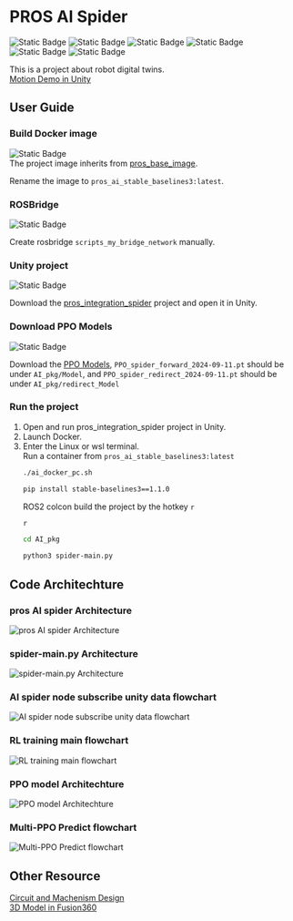 # PROS AI Spider

![Static Badge](https://img.shields.io/badge/ROS2-green)
![Static Badge](https://img.shields.io/badge/Unity-black)
![Static Badge](https://img.shields.io/badge/python3-blue)
![Static Badge](https://img.shields.io/badge/docker-blue)
![Static Badge](https://img.shields.io/badge/websocket-purple)
![Static Badge](https://img.shields.io/badge/Stable%20Baselines3%20PPO-gray)  


This is a project about robot digital twins.  
[Motion Demo in Unity](https://youtu.be/rl5G2wjM3S0)


## User Guide

### Build Docker image
![Static Badge](https://img.shields.io/badge/docker-blue)  
The project image inherits from  [pros_base_image](https://github.com/screamlab/pros_base_image/blob/main/README.md).  

Rename the image to  `pros_ai_stable_baselines3:latest`.

### ROSBridge
![Static Badge](https://img.shields.io/badge/ROS2-green)
  
Create rosbridge `scripts_my_bridge_network` manually.

### Unity project
![Static Badge](https://img.shields.io/badge/Unity-black) 

Download the [pros_integration_spider](https://paia-tech.synology.me:8943/pros/pros_integration_spider#) project and open it in Unity.

### Download PPO Models
![Static Badge](https://img.shields.io/badge/Stable%20Baselines3%20PPO-gray)    


Download the [PPO Models](https://drive.google.com/drive/folders/1b2GkoGkeoqCmfVFrX_y7R8qLh2CPTCbh?usp=sharing), `PPO_spider_forward_2024-09-11.pt` should be under `AI_pkg/Model`, and `PPO_spider_redirect_2024-09-11.pt` should be under `AI_pkg/redirect_Model`

### Run the project
1.  Open and run pros_integration_spider project in Unity.
2.  Launch Docker.
3.  Enter the Linux or wsl terminal.  
    Run a container from `pros_ai_stable_baselines3:latest`
    ```bash
    ./ai_docker_pc.sh
    ``` 
    ```bash
    pip install stable-baselines3==1.1.0
    ```
    ROS2 colcon build the project by the hotkey `r`
    ```bash
    r
    ```  
    ```bash
    cd AI_pkg
    ```  
    ```bash
    python3 spider-main.py
    ```  


## Code Architechture
### pros AI spider Architecture
![pros AI spider Architecture](https://github.com/roger20415/pros_AI_spider/blob/develop/diagram/pros_AI%20spider%20Architecture.drawio.png)


### spider-main.py Architecture
![spider-main.py Architecture](https://github.com/roger20415/pros_AI_spider/blob/develop/diagram/spider-main.drawio.png)

### AI spider node subscribe unity data flowchart
![AI spider node subscribe unity data flowchart](https://github.com/roger20415/pros_AI_spider/blob/develop/diagram/AI%20spider%20node%20subscribe%20unity%20data.drawio.png)

### RL training main flowchart
![RL training main flowchart](https://github.com/roger20415/pros_AI_spider/blob/develop/diagram/RL%20training%20main.drawio.png)

### PPO model Architechture
![PPO model Architechture](https://github.com/roger20415/pros_AI_spider/blob/develop/diagram/PPO.drawio.png)

### Multi-PPO Predict flowchart
![Multi-PPO Predict flowchart](https://github.com/roger20415/pros_AI_spider/blob/develop/diagram/Multi-PPO_predict.drawio.png)


## Other Resource
[Circuit and Machenism Design](https://drive.google.com/drive/folders/1BrmTyzESuAbbPu19sSF54pki32rFnTmU?usp=sharing)  
[3D Model in Fusion360](https://a360.co/4enicxd)